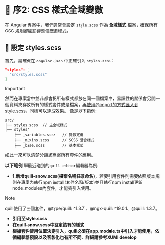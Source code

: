 # 📌 序2: CSS 樣式全域變數

在 Angular 專案中，我們通常會設定 `style.scss` 作為 **全域樣式** 檔案，確保所有 CSS 規則都能影響整個應用程式。  

## **📌 設定 styles.scss**
首先，請確保在 `angular.json` 中正確引入 `styles.scss`：
```json
"styles": [
  "src/styles.scss"
]
```

>[!IMPORTANT]
>然而在專案當中並非都會把所有樣式都放在同一個檔案中，易讀性的關係會另開一個資料夾存放所有的樣式套件或是檔案，再使用@import的方式匯入到style.scss，同樣可以達成效果。
>像是以下範例:

```
src/
│── styles.scss  // 主全域樣式
│── styles/
    ├── _variables.scss   // 變數定義
    ├── _mixins.scss      // SCSS 混合樣式
    ├── _base.scss        // 基本樣式
```
如此一來可以清楚分類該專案所有套件的應用。

**以下範例**
舉最近碰到的`quill editor`編輯器為例:
- **1.新增quill-snow.scss(檔案名稱任意命名)**，若要引用套件則需要依照版本規則在專案內執行npm install(套件名稱/版本)並且執行npm install更新 node_modules內套件，才能夠引入使用。
>[!NOTE]
> quill使用了三個套件，@type/quill: ^1.3.7`、@ngx-quill: ^19.0.1、@quill: 1.3.7。
- **引用至style.scss**
- **在quill-snow.scss中設定該有的樣式**
- **根據套件使用位置決定引入，quill必須在app.module.ts中引入才能使用，依循編輯器預設以及客製化也有所不同，詳細請參考XUMI develop**
